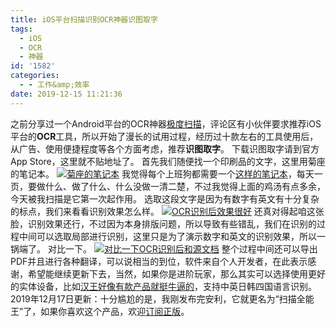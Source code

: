 ```yaml
---
title: iOS平台扫描识别OCR神器识图取字
tags:
  - iOS
  - OCR
  - 神器
id: '1582'
categories:
  - - 工作&amp;效率
date: 2019-12-15 11:21:36
---
```


之前分享过一个Android平台的OCR神器[极度扫描](https://www.jubuzz.com/geek/1576.html)，评论区有小伙伴要求推荐iOS平台的**OCR**工具，所以开始了漫长的试用过程，经历过十款左右的工具使用后，从广告、使用便捷程度等各个方面考虑，推荐**识图取字**。 下载识图取字请到官方App Store，这里就不贴地址了。 首先我们随便找一个印刷品的文字，这里用菊座的笔记本。 [![菊座的笔记本](https://i.loli.net/2019/12/15/2AyUthOi3WsRP8x.jpg)](https://i.loli.net/2019/12/15/2AyUthOi3WsRP8x.jpg) 我觉得每个上班狗都需要一个[这样的笔记本](https://s.click.taobao.com/YBBoxsv)，每天一页，要做什么、做了什么、什么没做一清二楚，不过我觉得上面的鸡汤有点多余，今天被我扫描是它第一次起作用。 选取这段文字是因为有数字有英文有十分复杂的标点，我们来看看识别效果怎么样。 [![OCR识别后效果很好](https://i.loli.net/2019/12/15/F5pGW7DorQtC2Rb.png)](https://i.loli.net/2019/12/15/F5pGW7DorQtC2Rb.png) 还真对得起咱这张脸，识别效果还行，不过因为本身排版问题，所以导致有些错乱，我们在识别的过程中间可以选取局部进行识别，这里只是为了演示数字和英文的识别效果，所以一锅端了。 对比一下。 [![对比一下OCR识别后和源文档](https://i.loli.net/2019/12/15/sDEv6ZNcuLk38BU.png)](https://i.loli.net/2019/12/15/sDEv6ZNcuLk38BU.png) 整个过程中间还可以导出PDF并且进行各种翻译，可以说相当的到位，软件来自个人开发者，在此表示感谢，希望能继续更新下去，当然，如果你是进阶玩家，那么其实可以选择使用更好的实体设备，比如[汉王好像有款产品就挺牛逼的](https://s.click.taobao.com/ngJkxsv)，支持中英日韩四国语言识别。 2019年12月17日更新：十分尴尬的是，我刚发布完安利，它就更名为“扫描全能王”了，如果你喜欢这个产品，欢迎[订阅正版](https://store.lizhi.io/site/products/id/37?cid=ljvdf05a)。